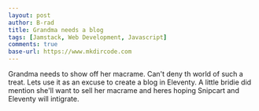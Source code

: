 ```yaml
---
layout: post
author: B-rad
title: Grandma needs a blog
tags: [Jamstack, Web Development, Javascript]
comments: true
base-url: https://www.mkdircode.com
---
```


Grandma needs to show off her macrame. Can't deny th world of such a treat.
Lets use it as an excuse to create a blog in Eleventy. A little bridie did mention she'll want to sell her macrame and heres hoping Snipcart and Eleventy will intigrate.